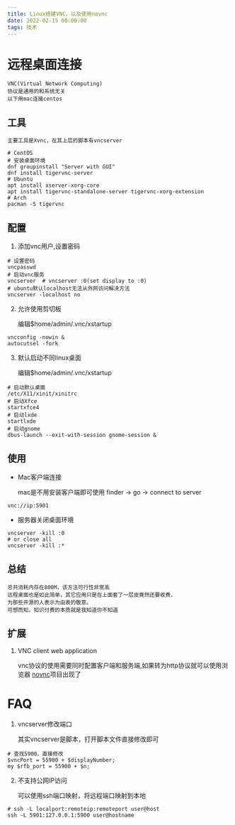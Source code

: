 ```yaml
---
title: Linux搭建VNC，以及使用novnc
date: 2022-02-15 00:00:00
tags: 技术
---
```


# 远程桌面连接
	VNC(Virtual Network Computing)
	协议是通用的和系统无关
	以下用mac连接centos

## 工具
	主要工具是Xvnc，在其上层的脚本有vncserver

```shell
# CentOS
# 安装桌面环境
dnf groupinstall "Server with GUI"
dnf install tigervnc-server
# Ubuntu
apt install xserver-xorg-core
apt install tigervnc-standalone-server tigervnc-xorg-extension
# Arch
pacman -S tigervnc
```

## 配置
1. 添加vnc用户,设置密码
```shell
# 设置密码
vncpasswd
# 启动vnc服务
vncserver  # vncserver :0(set display to :0)
# ubuntu默认localhost无法从外网访问解决方法
vncserver -localhost no
```
2. 允许使用剪切板

	编辑$home/admin/.vnc/xstartup
```shell
vncconfig -nowin &
autocutsel -fork
```

3. 默认启动不同linux桌面

	编辑$home/admin/.vnc/xstartup
```shell
# 启动默认桌面
/etc/X11/xinit/xinitrc
# 启动Xfce
startxfce4
# 启动lxde
startlxde
# 启动gnome
dbus-launch --exit-with-session gnome-session &
```

## 使用

* Mac客户端连接

	mac是不用安装客户端即可使用
	finder -> go -> connect to server
```shell
vnc://ip:5901
```

* 服务器关闭桌面环境
```shell
vncserver -kill :0
# or close all
vncserver -kill :*
```

## 总结

	总共消耗内存在800M，该方法可行性非常高
	远程桌面也是如此简单，其它应用只是在上面套了一层皮竟然还要收费，
	为那些开源的人表示为由衷的敬意。
	可想而知，知识付费的本质就是我知道你不知道

## 扩展

1. VNC client web application

	vnc协议的使用需要同时配置客户端和服务端,如果转为http协议就可以使用浏览器
	[novnc](https://github.com/novnc/noVNC)项目出现了

# FAQ
1. vncserver修改端口

	其实vncserver是脚本，打开脚本文件直接修改即可
```shell
# 查找5900，直接修改
$vncPort = 55900 + $displayNumber;
my $rfb_port = 55900 + $n;
```

2. 不支持公网IP访问

	可以使用ssh端口映射，将远程端口映射到本地
```shell
# ssh -L localport:remoteip:remoteport user@host
ssh -L 5901:127.0.0.1:5900 user@hostname
```
